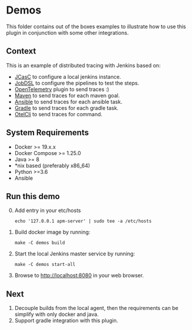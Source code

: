 # Demos

This folder contains out of the boxes examples to illustrate how to use this plugin in conjunction with some other integrations.

## Context

This is an example of distributed tracing with Jenkins based on:

- [JCasC](https://jenkins.io/projects/jcasc/) to configure a local jenkins instance.
- [JobDSL](https://github.com/jenkinsci/job-dsl-plugin/wiki) to configure the pipelines to test the steps.
- [OpenTelemetry](https://github.com/jenkinsci/job-dsl-plugin/wiki) plugin to send traces :)
- [Maven](https://github.com/elastic/opentelemetry-maven-extension) to send traces for each maven goal.
- [Ansible](https://github.com/ansible-collections/community.general/pull/3091) to send traces for each ansible task.
- [Gradle](https://github.com/jkwatson/gradle-otel-tracing) to send traces for each gradle task.
- [OtelCli](https://github.com/equinix-labs/otel-cli) to send traces for command.

## System Requirements

- Docker >= 19.x.x
- Docker Compose >= 1.25.0
- Java >= 8
- *nix based (preferably x86_64)
- Python >=3.6
- Ansible

## Run this demo

0. Add entry in your etc/hosts

    ```
    echo '127.0.0.1 apm-server' | sudo tee -a /etc/hosts
    ```

1. Build docker image by running:

   ```
   make -C demos build
   ```

2. Start the local Jenkins master service by running:

   ```
   make -C demos start-all
   ```

3. Browse to <http://localhost:8080> in your web browser.


## Next

1. Decouple builds from the local agent, then the requirements can be simplify with only docker and java.
2. Support gradle integration with this plugin.
